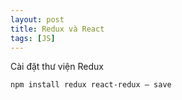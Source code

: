 ```yaml
---
layout: post
title: Redux và React
tags: [JS]
---
```


Cài đặt thư viện Redux 
~~~~
npm install redux react-redux — save
~~~~
